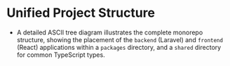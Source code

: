 # Unified Project Structure
* A detailed ASCII tree diagram illustrates the complete monorepo structure, showing the placement of the `backend` (Laravel) and `frontend` (React) applications within a `packages` directory, and a `shared` directory for common TypeScript types. 